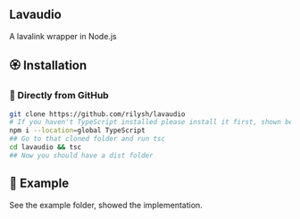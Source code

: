 ## Lavaudio
A lavalink wrapper in Node.js

## 🏵️ Installation
### 🔖 Directly from GitHub
```sh
git clone https://github.com/rilysh/lavaudio
# If you haven't TypeScript installed please install it first, shown below
npm i --location=global TypeScript
## Go to that cloned folder and run tsc
cd lavaudio && tsc
## Now you should have a dist folder
```

## 📃 Example
See the example folder, showed the implementation.
